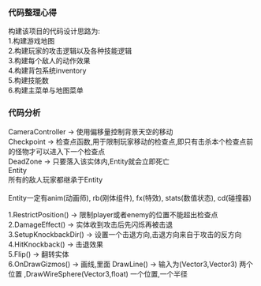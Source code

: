 ### 代码整理心得

构建该项目的代码设计思路为:<br>
1.构建游戏地图<br>
2.构建玩家的攻击逻辑以及各种技能逻辑<br>
3.构建每个敌人的动作效果<br>
4.构建背包系统inventory<br>
5.构建技能数<br>
6.构建主菜单与地图菜单<br>

### 代码分析

CameraController -> 使用偏移量控制背景天空的移动<br>
Checkpoint -> 检查点函数,用于限制玩家移动的检查点,即只有击杀本个检查点前的怪物才可以进入下一个检查点<br>
DeadZone -> 只要落入该实体内,Entity就会立即死亡<br>
Entity<br>
所有的敌人玩家都继承于Entity<br>
<br>
Entity一定有anim(动画师), rb(刚体组件), fx(特效), stats(数值状态), cd(碰撞器)<br>

1.RestrictPosition() -> 限制player或者enemy的位置不能超出检查点<br>
2.DamageEffect() -> 实体收到攻击后先闪烁再被击退<br>
3.SetupKnockbackDir() -> 设置一个击退方向,击退方向来自于攻击的反方向<br>
4.HitKnockback() -> 击退效果<br>
5.Flip() -> 翻转实体<br>
6.OnDrawGizmos() -> 画线,里面 DrawLine() -> 输入为(Vector3,Vector3) 两个位置 ,DrawWireSphere(Vector3,float) 一个位置,一个半径<br>


